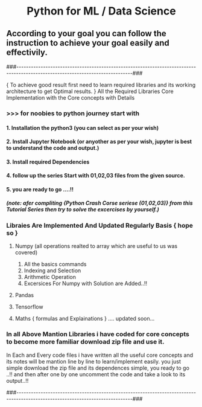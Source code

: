 # <center> Python for  ML / Data Science</center>
## According to your goal you can follow the instruction to achieve your goal easily and effectivily.
###------------------------------------------------------------------------------------------------------------------------------###

{ To achieve good result first need to learn required libraries and its working architecture to get Optimal results. }
All the Required Libraries Core Implementation with the Core concepts with Details

### >>> for noobies to python journey start with 
#### 1. Installation the python3 (you can select as per your wish)
#### 2. Install Jupyter Notebook (or anyother as per your wish, jupyter is best to understand the code and output.)
#### 3. Install required Dependencies 
#### 4. follow up the series Start with 01,02,03 files from the given source.
#### 5. you are ready to go ....!!
##### (note: afer compliting {Python Crash Corse seriese (01,02,03)} from this Tutorial Series then try to solve the excercises by yourself.)

### Libraies Are Implemented And Updated Regularly Basis { hope so }
 1. Numpy (all operations realted to array which are useful to us was covered)
       1. All the basics commands
       2. Indexing and Selection
       3. Arithmetic Operation 
       4. Excersices For Numpy with Solution are Added..!!
     
 2. Pandas
 3. Tensorflow
 4. Maths { formulas and Explainations }
  .... updated soon...  

### In all Above Mantion Libraries i have coded for core concepts to become more familiar download zip file and use it.
In Each and Every code files i have written all the useful core concepts and its notes will be mantion line by line to learn/implement easily.
you just simple download the zip file and its dependences simple, you ready to go ..!!
and then after one by one uncomment the code and take a look to its output..!!
  
###------------------------------------------------------------------------------------------------------------------------------###     



